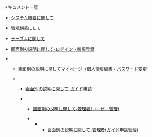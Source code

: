 ドキュメント一覧

- [システム概要に関して](https://docs.google.com/spreadsheets/d/1MgVGu0XAIh_czL9mOhbBILRiebY4XR3VB6mi06yXXsA/edit?gid=1219998734#gid=1219998734)
  
- [環境構築にして](https://docs.google.com/spreadsheets/d/1MgVGu0XAIh_czL9mOhbBILRiebY4XR3VB6mi06yXXsA/edit?gid=2041007164#gid=2041007164)
  
- [テーブルに関して](https://docs.google.com/spreadsheets/d/1MgVGu0XAIh_czL9mOhbBILRiebY4XR3VB6mi06yXXsA/edit?gid=634824533#gid=634824533)

- [画面別の説明に関して-ログイン・新規登録](https://docs.google.com/spreadsheets/d/1MgVGu0XAIh_czL9mOhbBILRiebY4XR3VB6mi06yXXsA/edit?gid=300088807#gid=300088807)

- - [画面別の説明に関してマイページ（個人情報編集・パスワード変更](https://docs.google.com/spreadsheets/d/1MgVGu0XAIh_czL9mOhbBILRiebY4XR3VB6mi06yXXsA/edit?gid=1263687612#gid=1263687612)
 
  - - [画面別の説明に関して-ガイド申請](https://docs.google.com/spreadsheets/d/1MgVGu0XAIh_czL9mOhbBILRiebY4XR3VB6mi06yXXsA/edit?gid=673439643#gid=673439643)
   
    - - [画面別の説明に関して-管理者(ユーザー管理)](https://docs.google.com/spreadsheets/d/1MgVGu0XAIh_czL9mOhbBILRiebY4XR3VB6mi06yXXsA/edit?gid=590606926#gid=590606926)
        
      - - - [画面別の説明に関して-管理者(ガイド申請管理)](https://docs.google.com/spreadsheets/d/1MgVGu0XAIh_czL9mOhbBILRiebY4XR3VB6mi06yXXsA/edit?gid=1942799143#gid=1942799143)


